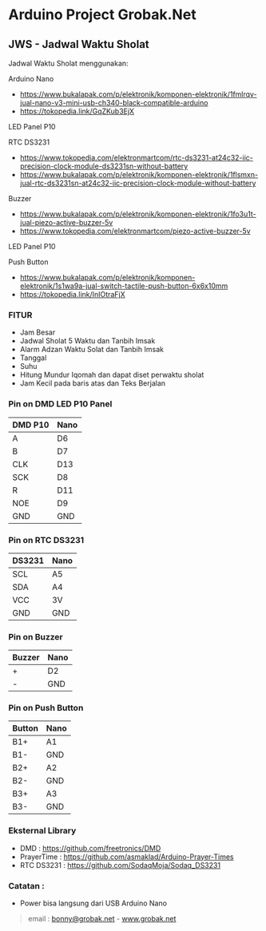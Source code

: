 # Arduino Project Grobak.Net

## JWS - Jadwal Waktu Sholat

Jadwal Waktu Sholat menggunakan:

Arduino Nano
- https://www.bukalapak.com/p/elektronik/komponen-elektronik/1fmlrqv-jual-nano-v3-mini-usb-ch340-black-compatible-arduino
- https://tokopedia.link/GqZKub3EjX

LED Panel P10

RTC DS3231
- https://www.tokopedia.com/elektronmartcom/rtc-ds3231-at24c32-iic-precision-clock-module-ds3231sn-without-battery
- https://www.bukalapak.com/p/elektronik/komponen-elektronik/1flsmxn-jual-rtc-ds3231sn-at24c32-iic-precision-clock-module-without-battery

Buzzer
- https://www.bukalapak.com/p/elektronik/komponen-elektronik/1fo3u1t-jual-piezo-active-buzzer-5v
- https://www.tokopedia.com/elektronmartcom/piezo-active-buzzer-5v

LED Panel P10

Push Button
- https://www.bukalapak.com/p/elektronik/komponen-elektronik/1s1wa9a-jual-switch-tactile-push-button-6x6x10mm
- https://tokopedia.link/InIOtraFjX


### FITUR

- Jam Besar
- Jadwal Sholat 5 Waktu dan Tanbih Imsak
- Alarm Adzan Waktu Solat dan Tanbih Imsak
- Tanggal
- Suhu
- Hitung Mundur Iqomah dan dapat diset perwaktu sholat
- Jam Kecil pada baris atas dan Teks Berjalan

### Pin on DMD LED P10 Panel

| DMD P10 | Nano  | 
| ------- | ----- |
| A       | D6    |                                                 
| B       | D7    |                                                  
| CLK     | D13   |                           
| SCK     | D8    |                           
| R       | D11   |
| NOE     | D9    |
| GND     | GND   |

### Pin on RTC DS3231

| DS3231 | Nano |
| ------ | ---- |
| SCL    | A5   |
| SDA    | A4   |
| VCC    | 3V   |
| GND    | GND  |

### Pin on Buzzer

| Buzzer | Nano  |
| ------ | ----- |
| +      | D2    |
| -      | GND   |

### Pin on Push Button

| Button | Nano  |
| ------ | ----- |
| B1+    | A1    |
| B1-    | GND   |
| B2+    | A2    |
| B2-    | GND   |
| B3+    | A3    |
| B3-    | GND   |

### Eksternal Library
- DMD : https://github.com/freetronics/DMD
- PrayerTime : https://github.com/asmaklad/Arduino-Prayer-Times
- RTC DS3231 : https://github.com/SodaqMoja/Sodaq_DS3231
        
### Catatan : 
- Power bisa langsung dari USB Arduino Nano

> email : bonny@grobak.net - www.grobak.net

